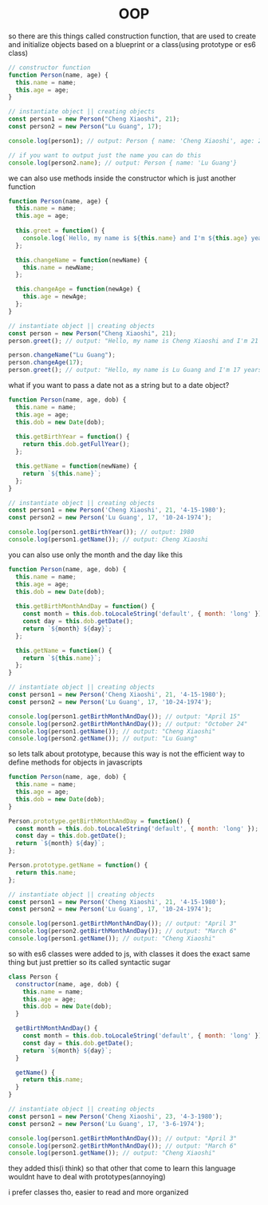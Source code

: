 <h1 align="center"> OOP </h1>

so there are this things called construction function, that are used to create and initialize objects based on a blueprint or a class(using prototype or es6 class)

```js
// constructor function
function Person(name, age) {
  this.name = name;
  this.age = age;
}

// instantiate object || creating objects
const person1 = new Person("Cheng Xiaoshi", 21);
const person2 = new Person("Lu Guang", 17);

console.log(person1); // output: Person { name: 'Cheng Xiaoshi', age: 23 }

// if you want to output just the name you can do this
console.log(person2.name); // output: Person { name: 'Lu Guang'}
```

we can also use methods inside the constructor which is just another function

```js
function Person(name, age) {
  this.name = name;
  this.age = age;
  
  this.greet = function() {
    console.log(`Hello, my name is ${this.name} and I'm ${this.age} years     old.`);
  };

  this.changeName = function(newName) {
    this.name = newName;
  };

  this.changeAge = function(newAge) {
	this.age = newAge;
  };
}

// instantiate object || creating objects
const person = new Person("Cheng Xiaoshi", 21);
person.greet(); // output: "Hello, my name is Cheng Xiaoshi and I'm 21 years old."

person.changeName("Lu Guang");
person.changeAge(17);
person.greet(); // output: "Hello, my name is Lu Guang and I'm 17 years old."
```

what if you want to pass a date not as a string but to a date object?

```js
function Person(name, age, dob) {
  this.name = name;
  this.age = age;
  this.dob = new Date(dob);
  
  this.getBirthYear = function() {
    return this.dob.getFullYear();
  };

  this.getName = function(newName) {
    return `${this.name}`;
  };
}

// instantiate object || creating objects
const person1 = new Person('Cheng Xiaoshi', 21, '4-15-1980');
const person2 = new Person('Lu Guang', 17, '10-24-1974');

console.log(person1.getBirthYear()); // output: 1980
console.log(person1.getName()); // output: Cheng Xiaoshi
```

you can also use only the month and the day like this

```js
function Person(name, age, dob) {
  this.name = name;
  this.age = age;
  this.dob = new Date(dob);
  
  this.getBirthMonthAndDay = function() {
    const month = this.dob.toLocaleString('default', { month: 'long' });
    const day = this.dob.getDate();
    return `${month} ${day}`;
  };

  this.getName = function() {
    return `${this.name}`;
  };
}

// instantiate object || creating objects
const person1 = new Person('Cheng Xiaoshi', 21, '4-15-1980');
const person2 = new Person('Lu Guang', 17, '10-24-1974');

console.log(person1.getBirthMonthAndDay()); // output: "April 15"
console.log(person2.getBirthMonthAndDay()); // output: "October 24"
console.log(person1.getName()); // output: "Cheng Xiaoshi"
console.log(person2.getName()); // output: "Lu Guang"
```

so lets talk about prototype, because this way is not the efficient way to define methods for objects in javascripts

```js
function Person(name, age, dob) {
  this.name = name;
  this.age = age;
  this.dob = new Date(dob);
}

Person.prototype.getBirthMonthAndDay = function() {
  const month = this.dob.toLocaleString('default', { month: 'long' });
  const day = this.dob.getDate();
  return `${month} ${day}`;
};

Person.prototype.getName = function() {
  return this.name;
};

// instantiate object || creating objects
const person1 = new Person('Cheng Xiaoshi', 21, '4-15-1980');
const person2 = new Person('Lu Guang', 17, '10-24-1974');

console.log(person1.getBirthMonthAndDay()); // output: "April 3"
console.log(person2.getBirthMonthAndDay()); // output: "March 6"
console.log(person1.getName()); // output: "Cheng Xiaoshi"
```

so with es6 classes were added to js, with classes it does the exact same thing but just prettier so its called syntactic sugar

```js
class Person {
  constructor(name, age, dob) {
    this.name = name;
    this.age = age;
    this.dob = new Date(dob);
  }

  getBirthMonthAndDay() {
    const month = this.dob.toLocaleString('default', { month: 'long' });
    const day = this.dob.getDate();
    return `${month} ${day}`;
  }

  getName() {
    return this.name;
  }
}

// instantiate object || creating objects
const person1 = new Person('Cheng Xiaoshi', 23, '4-3-1980');
const person2 = new Person('Lu Guang', 17, '3-6-1974');

console.log(person1.getBirthMonthAndDay()); // output: "April 3"
console.log(person2.getBirthMonthAndDay()); // output: "March 6"
console.log(person1.getName()); // output: "Cheng Xiaoshi"
```

they added this(i think) so that other that come to learn this language wouldnt have to deal with prototypes(annoying)

i prefer classes tho, easier to read and more organized



